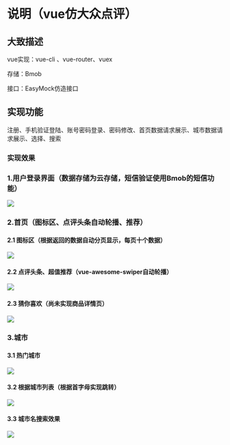 # 说明（vue仿大众点评）

## 大致描述

vue实现：vue-cli 、vue-router、vuex

存储：Bmob

接口：EasyMock仿造接口

## 实现功能

注册、手机验证登陆、账号密码登录、密码修改、首页数据请求展示、城市数据请求展示、选择、搜索

### 实现效果

### 1.用户登录界面（数据存储为云存储，短信验证使用Bmob的短信功能）

![](.\src\assets\images\readme\login.jpg)

### 2.首页（图标区、点评头条自动轮播、推荐）

#### 2.1 	图标区（根据返回的数据自动分页显示，每页十个数据）

![](.\src\assets\images\readme\icon.jpg)

#### 2.2 	点评头条、超值推荐（vue-awesome-swiper自动轮播）

![](.\src\assets\images\readme\headline.jpg)

#### 2.3	 猜你喜欢（尚未实现商品详情页）

![](.\src\assets\images\readme\like.jpg)

### 3.城市

#### 3.1 	热门城市

![](.\src\assets\images\readme\hot.jpg)

#### 3.2	根据城市列表（根据首字母实现跳转）

![](.\src\assets\images\readme\more.jpg)

#### 3.3 城市名搜索效果

![](.\src\assets\images\readme\search.jpg)